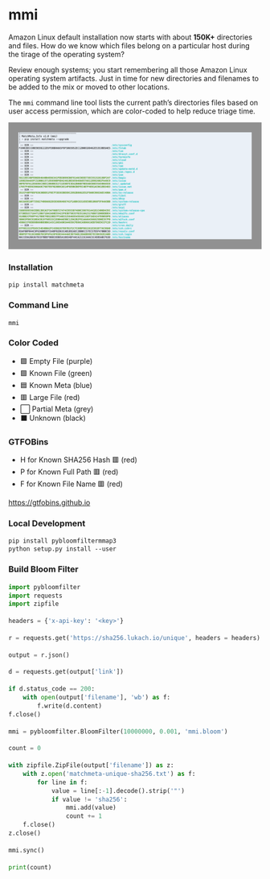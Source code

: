 # mmi

Amazon Linux default installation now starts with about **150K+** directories and files. How do we know which files belong on a particular host during the tirage of the operating system?

Review enough systems; you start remembering all those Amazon Linux operating system artifacts. Just in time for new directories and filenames to be added to the mix or moved to other locations.

The ```mmi``` command line tool lists the current path’s directories files based on user access permission, which are color-coded to help reduce triage time.

![MatchMeta.Info CLI Output](MMI.png)

### Installation

```
pip install matchmeta
```

### Command Line

```
mmi
```

### Color Coded

- :purple_square: Empty File (purple)
- :green_square: Known File (green)
- :blue_square: Known Meta (blue)
- :red_square: Large File (red)
- :white_large_square: Partial Meta (grey)
- :black_large_square: Unknown (black)

### GTFOBins

- H for Known SHA256 Hash :red_square: (red)
- P for Known Full Path :red_square: (red)
- F for Known File Name :red_square: (red)

https://gtfobins.github.io

### Local Development

```
pip install pybloomfiltermmap3
python setup.py install --user
```

### Build Bloom Filter

```python
import pybloomfilter
import requests
import zipfile

headers = {'x-api-key': '<key>'}

r = requests.get('https://sha256.lukach.io/unique', headers = headers)

output = r.json()

d = requests.get(output['link'])

if d.status_code == 200:
    with open(output['filename'], 'wb') as f:
        f.write(d.content)
f.close()

mmi = pybloomfilter.BloomFilter(10000000, 0.001, 'mmi.bloom')

count = 0

with zipfile.ZipFile(output['filename']) as z:
	with z.open('matchmeta-unique-sha256.txt') as f:
		for line in f:
			value = line[:-1].decode().strip('"')
			if value != 'sha256':
				mmi.add(value)
				count += 1
	f.close()
z.close()

mmi.sync()

print(count)
```
